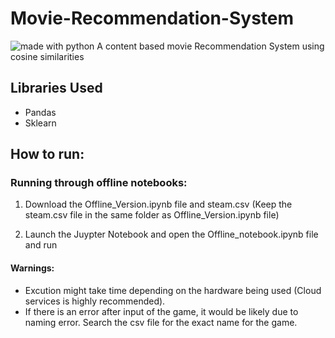 # Movie-Recommendation-System
<img src="https://img.shields.io/badge/Language-Python-blue.svg" alt="made with python">
A content based movie Recommendation System using cosine similarities

## Libraries Used
* Pandas
* Sklearn

## How to run:

### Running through offline notebooks:
1. Download the Offline_Version.ipynb file and steam.csv (Keep the steam.csv file in the same folder as Offline_Version.ipynb file)

2. Launch the Juypter Notebook and open the Offline_notebook.ipynb file and run

#### Warnings:  
* Excution might take time depending on the hardware being used (Cloud services is highly recommended). 
* If there is an error after input of the game, it would be likely due to naming error. Search the csv file for the exact name for the game.
